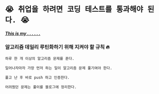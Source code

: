 # `😭 취업을 하려면 코딩 테스트를 통과해야 된다. 😭`

##### [This is my . . . . . .](https://huree-can-do-it.notion.site/Algorithm-05cd43d70a7a4d8d95e7f20d99a39302)


### 알고리즘 데일리 루틴화하기 위해 지켜야 할 규칙 🔥

```
하루 한 개 이상의 알고리즘 문제를 푼다.
```
```
일어나자마자 가장 먼저 하는 일이 알고리즘 문제 풀기여야 한다.
```

```
풀고 난 후 바로 push 하고 인증한다.
```

```
어려웠던 문제는 풀이를 블로그에 정리한다.
```






